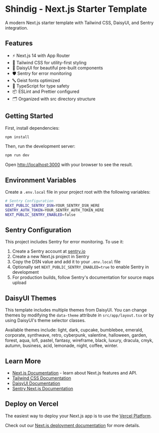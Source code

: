 # Shindig - Next.js Starter Template

A modern Next.js starter template with Tailwind CSS, DaisyUI, and Sentry integration.

## Features

- ⚡ Next.js 14 with App Router
- 💨 Tailwind CSS for utility-first styling
- 🌼 DaisyUI for beautiful pre-built components
- 🛡️ Sentry for error monitoring
- 🔤 Geist fonts optimized
- 🧪 TypeScript for type safety
- 📦 ESLint and Prettier configured
- 🗂️ Organized with src directory structure

## Getting Started

First, install dependencies:

```bash
npm install
```

Then, run the development server:

```bash
npm run dev
```

Open [http://localhost:3000](http://localhost:3000) with your browser to see the result.

## Environment Variables

Create a `.env.local` file in your project root with the following variables:

```bash
# Sentry Configuration
NEXT_PUBLIC_SENTRY_DSN=YOUR_SENTRY_DSN_HERE
SENTRY_AUTH_TOKEN=YOUR_SENTRY_AUTH_TOKEN_HERE
NEXT_PUBLIC_SENTRY_ENABLED=false
```

## Sentry Configuration

This project includes Sentry for error monitoring. To use it:

1. Create a Sentry account at [sentry.io](https://sentry.io)
2. Create a new Next.js project in Sentry
3. Copy the DSN value and add it to your `.env.local` file
4. Optionally set `NEXT_PUBLIC_SENTRY_ENABLED=true` to enable Sentry in development
5. For production builds, follow Sentry's documentation for source maps upload

## DaisyUI Themes

This template includes multiple themes from DaisyUI. You can change themes by modifying the `data-theme` attribute in `src/app/layout.tsx` or by using DaisyUI's theme selector classes.

Available themes include: light, dark, cupcake, bumblebee, emerald, corporate, synthwave, retro, cyberpunk, valentine, halloween, garden, forest, aqua, lofi, pastel, fantasy, wireframe, black, luxury, dracula, cmyk, autumn, business, acid, lemonade, night, coffee, winter.

## Learn More

- [Next.js Documentation](https://nextjs.org/docs) - learn about Next.js features and API.
- [Tailwind CSS Documentation](https://tailwindcss.com/docs)
- [DaisyUI Documentation](https://daisyui.com/)
- [Sentry Next.js Documentation](https://docs.sentry.io/platforms/javascript/guides/nextjs/)

## Deploy on Vercel

The easiest way to deploy your Next.js app is to use the [Vercel Platform](https://vercel.com/new?utm_medium=default-template&filter=next.js&utm_source=create-next-app&utm_campaign=create-next-app-readme).

Check out our [Next.js deployment documentation](https://nextjs.org/docs/deployment) for more details.

